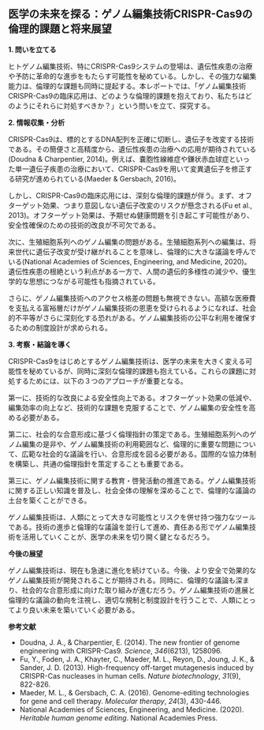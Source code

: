 ## 医学の未来を探る：ゲノム編集技術CRISPR-Cas9の倫理的課題と将来展望

**1. 問いを立てる**

ヒトゲノム編集技術、特にCRISPR-Cas9システムの登場は、遺伝性疾患の治療や予防に革命的な進歩をもたらす可能性を秘めている。しかし、その強力な編集能力は、倫理的な課題も同時に提起する。本レポートでは、「ゲノム編集技術CRISPR-Cas9の臨床応用は、どのような倫理的課題を抱えており、私たちはどのようにそれらに対処すべきか？」という問いを立て、探究する。

**2. 情報収集・分析**

CRISPR-Cas9は、標的とするDNA配列を正確に切断し、遺伝子を改変する技術である。その簡便さと高精度から、遺伝性疾患の治療への応用が期待されている(Doudna & Charpentier, 2014)。例えば、嚢胞性線維症や鎌状赤血球症といった単一遺伝子疾患の治療において、CRISPR-Cas9を用いて変異遺伝子を修正する研究が進められている(Maeder & Gersbach, 2016)。

しかし、CRISPR-Cas9の臨床応用には、深刻な倫理的課題が伴う。まず、オフターゲット効果、つまり意図しない遺伝子改変のリスクが懸念される(Fu et al., 2013)。オフターゲット効果は、予期せぬ健康問題を引き起こす可能性があり、安全性確保のための技術的改良が不可欠である。

次に、生殖細胞系列へのゲノム編集の問題がある。生殖細胞系列への編集は、将来世代に遺伝子改変が受け継がれることを意味し、倫理的に大きな議論を呼んでいる(National Academies of Sciences, Engineering, and Medicine, 2020)。遺伝性疾患の根絶という利点がある一方で、人間の遺伝的多様性の減少や、優生学的な思想につながる可能性も指摘されている。

さらに、ゲノム編集技術へのアクセス格差の問題も無視できない。高額な医療費を支払える富裕層だけがゲノム編集技術の恩恵を受けられるようになれば、社会的不平等がさらに深刻化する恐れがある。ゲノム編集技術の公平な利用を確保するための制度設計が求められる。

**3. 考察・結論を導く**

CRISPR-Cas9をはじめとするゲノム編集技術は、医学の未来を大きく変える可能性を秘めているが、同時に深刻な倫理的課題も抱えている。これらの課題に対処するためには、以下の３つのアプローチが重要となる。

第一に、技術的な改良による安全性向上である。オフターゲット効果の低減や、編集効率の向上など、技術的な課題を克服することで、ゲノム編集の安全性を高める必要がある。

第二に、社会的な合意形成に基づく倫理指針の策定である。生殖細胞系列へのゲノム編集の是非や、ゲノム編集技術の利用範囲など、倫理的に重要な問題について、広範な社会的な議論を行い、合意形成を図る必要がある。国際的な協力体制を構築し、共通の倫理指針を策定することも重要である。

第三に、ゲノム編集技術に関する教育・啓発活動の推進である。ゲノム編集技術に関する正しい知識を普及し、社会全体の理解を深めることで、倫理的な議論の土台を築くことができる。

ゲノム編集技術は、人類にとって大きな可能性とリスクを併せ持つ強力なツールである。技術の進歩と倫理的な議論を並行して進め、責任ある形でゲノム編集技術を活用していくことが、医学の未来を切り開く鍵となるだろう。


**今後の展望**

ゲノム編集技術は、現在も急速に進化を続けている。今後、より安全で効果的なゲノム編集技術が開発されることが期待される。同時に、倫理的な議論も深まり、社会的な合意形成に向けた取り組みが進むだろう。ゲノム編集技術の進展と倫理的な議論の動向を注視し、適切な規制と制度設計を行うことで、人類にとってより良い未来を築いていく必要がある。


**参考文献**

* Doudna, J. A., & Charpentier, E. (2014). The new frontier of genome engineering with CRISPR-Cas9. *Science*, *346*(6213), 1258096.
* Fu, Y., Foden, J. A., Khayter, C., Maeder, M. L., Reyon, D., Joung, J. K., & Sander, J. D. (2013). High-frequency off-target mutagenesis induced by CRISPR-Cas nucleases in human cells. *Nature biotechnology*, *31*(9), 822-826.
* Maeder, M. L., & Gersbach, C. A. (2016). Genome-editing technologies for gene and cell therapy. *Molecular therapy*, *24*(3), 430-446.
* National Academies of Sciences, Engineering, and Medicine. (2020). *Heritable human genome editing*. National Academies Press.


